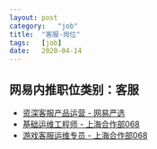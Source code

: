 ```yaml
---
layout:	post
category:	"job"
title:	"客服-岗位"
tags:	[job]
date:	2020-04-14
---
```

## 网易内推职位类别：客服
- [资深客服产品运营 - 网易严选](http://mobile.bole.netease.com/bole/boleDetail?id=19670&employeeId=346f03c3cda5f04c&key=all)
- [基础运维工程师 - 上海合作部068](http://mobile.bole.netease.com/bole/boleDetail?id=20420&employeeId=346f03c3cda5f04c&key=all)
- [游戏客服运维专员 - 上海合作部068](http://mobile.bole.netease.com/bole/boleDetail?id=20141&employeeId=346f03c3cda5f04c&key=all)
